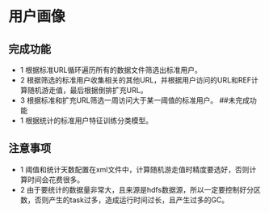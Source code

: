 # 用户画像
## 完成功能
* 1 根据标准URL循环遍历所有的数据文件筛选出标准用户。
* 2 根据筛选的标准用户收集相关的其他URL，并根据用户访问的URL和REF计算随机游走值，最后根据倒排扩充URL。
* 3 根据标准和扩充URL筛选一周访问大于某一阈值的标准用户。
##未完成功能
* 1 根据统计的标准用户特征训练分类模型。
## 注意事项
* 1 阈值和统计天数配置在xml文件中，计算随机游走值时精度要选好，否则计算时间会花费很多。
* 2 由于要统计的数据量非常大，且来源是hdfs数据源，所以一定要控制好分区数，否则产生的task过多，造成运行时间过长，且产生过多的GC。
